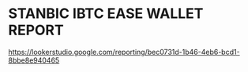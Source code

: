  # STANBIC IBTC EASE WALLET REPORT
https://lookerstudio.google.com/reporting/bec0731d-1b46-4eb6-bcd1-8bbe8e940465
